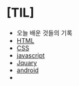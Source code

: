 # [TIL]
- 오늘 배운 것들의 기록
- [HTML](HTML.md)
- [CSS](CSS.md)
- [javascript](JS.md)  
- [Jquary](Jquary.md)
- [android](android.md)
- 

